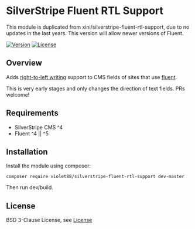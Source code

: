 # SilverStripe Fluent RTL Support

This module is duplicated from xini/silverstripe-fluent-rtl-support, due to no updates in the last years. This version will allow newer versions of Fluent.

[![Version](http://img.shields.io/packagist/v/innoweb/silverstripe-fluent-rtl-support.svg?style=flat-square)](https://packagist.org/packages/innoweb/silverstripe-fluent-rtl-support)
[![License](http://img.shields.io/packagist/l/innoweb/silverstripe-fluent-rtl-support.svg?style=flat-square)](license.md)

## Overview

Adds [right-to-left writing](https://en.wikipedia.org/wiki/Right-to-left) support to CMS fields of sites that use [fluent](https://packagist.org/packages/tractorcow/silverstripe-fluent).

This is very early stages and only changes the direction of text fields. PRs welcome!

## Requirements

* SilverStripe CMS ^4
* Fluent ^4 || ^5

## Installation

Install the module using composer:
```
composer require violet88/silverstripe-fluent-rtl-support dev-master
```

Then run dev/build.

## License

BSD 3-Clause License, see [License](license.md)
